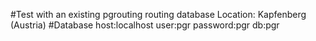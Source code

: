 #Test with an existing pgrouting routing database
Location: Kapfenberg (Austria)
#Database
host:localhost user:pgr password:pgr db:pgr
